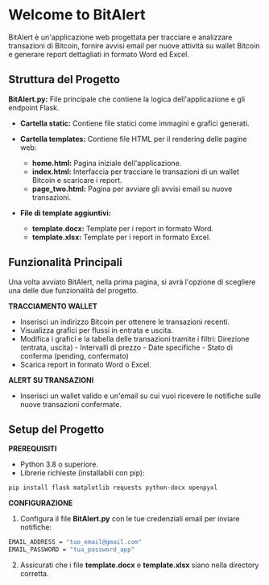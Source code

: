 # Welcome to BitAlert

BitAlert è un'applicazione web progettata per tracciare e analizzare transazioni di Bitcoin, fornire avvisi email per nuove attività su wallet Bitcoin e generare report dettagliati in formato Word ed Excel.

## Struttura del Progetto
**BitAlert.py:** File principale che contiene la logica dell'applicazione e gli endpoint Flask.

  - **Cartella static:** Contiene file statici come immagini e grafici generati.
    
  - **Cartella templates:** Contiene file HTML per il rendering delle pagine web:
     - **home.html:** Pagina iniziale dell'applicazione.
     - **index.html:** Interfaccia per tracciare le transazioni di un wallet Bitcoin e scaricare i report.
     - **page_two.html:** Pagina per avviare gli avvisi email su nuove transazioni.
       
  - **File di template aggiuntivi:**
     - **template.docx:** Template per i report in formato Word.
     - **template.xlsx:** Template per i report in formato Excel.

## Funzionalità Principali
Una volta avviato BitAlert, nella prima pagina, si avrà l'opzione di scegliere una delle due funzionalità del progetto.

**TRACCIAMENTO WALLET**
- Inserisci un indirizzo Bitcoin per ottenere le transazioni recenti.
- Visualizza grafici per flussi in entrata e uscita.
- Modifica i grafici e la tabella delle transazioni tramite i filtri: Direzione (entrata, uscita) - Intervalli di prezzo - Date specifiche - Stato di conferma (pending, confermato)
- Scarica report in formato Word o Excel.

**ALERT SU TRANSAZIONI**
- Inserisci un wallet valido e un'email su cui vuoi ricevere le notifiche sulle nuove transazioni confermate.

## Setup del Progetto

**PREREQUISITI**
- Python 3.8 o superiore.
- Librerie richieste (installabili con pip):
```bash
pip install flask matplotlib requests python-docx openpyxl
```
**CONFIGURAZIONE**
1. Configura il file **BitAlert.py** con le tue credenziali email per inviare notifiche:
```bash
EMAIL_ADDRESS = "tuo_email@gmail.com"
EMAIL_PASSWORD = "tua_password_app"
```
2. Assicurati che i file **template.docx** e **template.xlsx** siano nella directory corretta.
